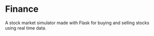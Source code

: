 # Finance
A stock market simulator made with Flask for buying and selling stocks using real time data.
